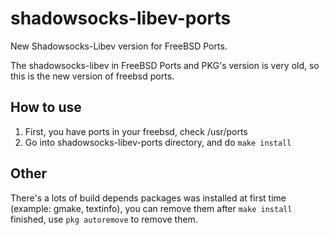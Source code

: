 # shadowsocks-libev-ports
New Shadowsocks-Libev version for FreeBSD Ports.

The shadowsocks-libev in FreeBSD Ports and PKG's version is very old, so this is the new version of freebsd ports.

## How to use
1. First, you have ports in your freebsd, check /usr/ports
2. Go into shadowsocks-libev-ports directory, and do `make install`

## Other
There's a lots of build depends packages was installed at first time (example: gmake, textinfo), you can remove them after `make install` finished, use `pkg autoremove` to remove them.